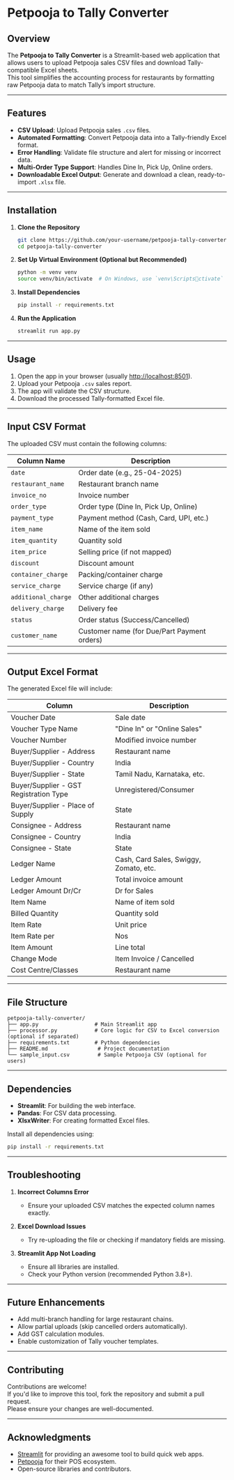 
# Petpooja to Tally Converter

## Overview
The **Petpooja to Tally Converter** is a Streamlit-based web application that allows users to upload Petpooja sales CSV files and download Tally-compatible Excel sheets.  
This tool simplifies the accounting process for restaurants by formatting raw Petpooja data to match Tally’s import structure.

---

## Features

- **CSV Upload**: Upload Petpooja sales `.csv` files.
- **Automated Formatting**: Convert Petpooja data into a Tally-friendly Excel format.
- **Error Handling**: Validate file structure and alert for missing or incorrect data.
- **Multi-Order Type Support**: Handles Dine In, Pick Up, Online orders.
- **Downloadable Excel Output**: Generate and download a clean, ready-to-import `.xlsx` file.

---

## Installation

1. **Clone the Repository**
   ```bash
   git clone https://github.com/your-username/petpooja-tally-converter.git
   cd petpooja-tally-converter
   ```

2. **Set Up Virtual Environment (Optional but Recommended)**
   ```bash
   python -m venv venv
   source venv/bin/activate  # On Windows, use `venv\Scriptsctivate`
   ```

3. **Install Dependencies**
   ```bash
   pip install -r requirements.txt
   ```

4. **Run the Application**
   ```bash
   streamlit run app.py
   ```

---

## Usage

1. Open the app in your browser (usually [http://localhost:8501](http://localhost:8501)).
2. Upload your Petpooja `.csv` sales report.
3. The app will validate the CSV structure.
4. Download the processed Tally-formatted Excel file.

---

## Input CSV Format

The uploaded CSV must contain the following columns:

| Column Name         | Description |
|---------------------|-------------|
| `date`              | Order date (e.g., 25-04-2025) |
| `restaurant_name`    | Restaurant branch name |
| `invoice_no`         | Invoice number |
| `order_type`         | Order type (Dine In, Pick Up, Online) |
| `payment_type`       | Payment method (Cash, Card, UPI, etc.) |
| `item_name`          | Name of the item sold |
| `item_quantity`      | Quantity sold |
| `item_price`         | Selling price (if not mapped) |
| `discount`           | Discount amount |
| `container_charge`   | Packing/container charge |
| `service_charge`     | Service charge (if any) |
| `additional_charge`  | Other additional charges |
| `delivery_charge`    | Delivery fee |
| `status`             | Order status (Success/Cancelled) |
| `customer_name`      | Customer name (for Due/Part Payment orders) |

---

## Output Excel Format

The generated Excel file will include:

| Column | Description |
|--------|-------------|
| Voucher Date | Sale date |
| Voucher Type Name | "Dine In" or "Online Sales" |
| Voucher Number | Modified invoice number |
| Buyer/Supplier - Address | Restaurant name |
| Buyer/Supplier - Country | India |
| Buyer/Supplier - State | Tamil Nadu, Karnataka, etc. |
| Buyer/Supplier - GST Registration Type | Unregistered/Consumer |
| Buyer/Supplier - Place of Supply | State |
| Consignee - Address | Restaurant name |
| Consignee - Country | India |
| Consignee - State | State |
| Ledger Name | Cash, Card Sales, Swiggy, Zomato, etc. |
| Ledger Amount | Total invoice amount |
| Ledger Amount Dr/Cr | Dr for Sales |
| Item Name | Name of item sold |
| Billed Quantity | Quantity sold |
| Item Rate | Unit price |
| Item Rate per | Nos |
| Item Amount | Line total |
| Change Mode | Item Invoice / Cancelled |
| Cost Centre/Classes | Restaurant name |

---

## File Structure

```plaintext
petpooja-tally-converter/
├── app.py                  # Main Streamlit app
├── processor.py            # Core logic for CSV to Excel conversion (optional if separated)
├── requirements.txt        # Python dependencies
├── README.md                # Project documentation
└── sample_input.csv         # Sample Petpooja CSV (optional for users)
```

---

## Dependencies

- **Streamlit**: For building the web interface.
- **Pandas**: For CSV data processing.
- **XlsxWriter**: For creating formatted Excel files.

Install all dependencies using:

```bash
pip install -r requirements.txt
```

---

## Troubleshooting

1. **Incorrect Columns Error**
   - Ensure your uploaded CSV matches the expected column names exactly.

2. **Excel Download Issues**
   - Try re-uploading the file or checking if mandatory fields are missing.

3. **Streamlit App Not Loading**
   - Ensure all libraries are installed.
   - Check your Python version (recommended Python 3.8+).

---

## Future Enhancements

- Add multi-branch handling for large restaurant chains.
- Allow partial uploads (skip cancelled orders automatically).
- Add GST calculation modules.
- Enable customization of Tally voucher templates.

---

## Contributing

Contributions are welcome!  
If you'd like to improve this tool, fork the repository and submit a pull request.  
Please ensure your changes are well-documented.

---

## Acknowledgments

- [Streamlit](https://streamlit.io/) for providing an awesome tool to build quick web apps.
- [Petpooja](https://www.petpooja.com/) for their POS ecosystem.
- Open-source libraries and contributors.
